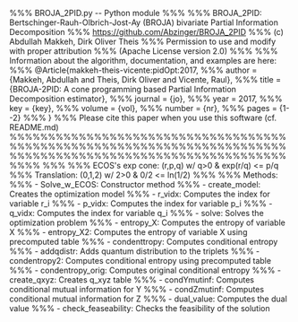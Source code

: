 %%% BROJA_2PID.py -- Python module
%%%
%%% BROJA_2PID: Bertschinger-Rauh-Olbrich-Jost-Ay (BROJA) bivariate Partial Information Decomposition
%%% https://github.com/Abzinger/BROJA_2PID
%%% (c) Abdullah Makkeh, Dirk Oliver Theis
%%% Permission to use and modify with proper attribution
%%% (Apache License version 2.0)
%%%
%%% Information about the algorithm, documentation, and examples are here:
%%% @Article{makkeh-theis-vicente:pidOpt:2017,
%%%          author =       {Makkeh, Abdullah and Theis, Dirk Oliver and Vicente, Raul},
%%%          title =        {BROJA-2PID: A cone programming based Partial Information Decomposition estimator},
%%%          journal =      {jo},
%%%          year =         2017,
%%%          key =       {key},
%%%          volume =    {vol},
%%%          number =    {nr},
%%%          pages =     {1--2}
%%% }
%%% Please cite this paper when you use this software (cf. README.md)
%%%%%%%%%%%%%%%%%%%%%%%%%%%%%%%%%%%%%%%%%%%%%%%%%%%%%%%%%%%%%%%%%%%%%%%%%%%%%%%%%%%%%%%%%%%%%%%%%%%%%%%%%%%%%%%%
%%%
%%% ECOS's exp cone: (r,p,q)   w/   q>0  &  exp(r/q) <= p/q
%%% Translation:     (0,1,2)   w/   2>0  &  0/2      <= ln(1/2)
%%%
%%% Methods:
%%%   - Solve_w_ECOS: Constructor method
%%%   - create_model: Creates the optimization model
%%%   - r_vidx: Computes the index for variable r_i
%%%   - p_vidx: Computes the index for variable p_i
%%%   - q_vidx: Computes the index for variable q_i
%%%   - solve: Solves the optimization problem
%%%   - entropy_X: Computes the entropy of variable X
%%%   - entropy_X2: Computes the entropy of variable X using precomputed table
%%%   - condenttropy: Computes conditional entropy
%%%   - addqdistr: Adds quantum distribution to the triplets
%%%   - condentropy2: Computes conditional entropy using precomputed table
%%%   - condentropy_orig: Computes original conditional entropy
%%%   - create_qxyz: Creates q_xyz table
%%%   - condYmutinf: Computes conditional mutual information for Y
%%%   - condZmutinf: Computes conditional mutual information for Z
%%%   - dual_value: Computes the dual value
%%%   - check_feaseability: Checks the feasibility of the solution
